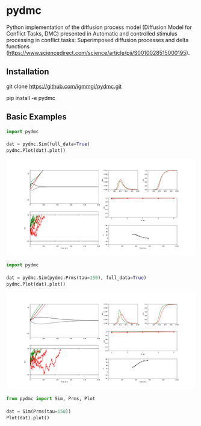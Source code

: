 
# pydmc

Python implementation of the diffusion process model (Diffusion Model
for Conflict Tasks, DMC) presented in Automatic and controlled stimulus
processing in conflict tasks: Superimposed diffusion processes and delta
functions (<https://www.sciencedirect.com/science/article/pii/S0010028515000195>).

## Installation

git clone <https://github.com/igmmgi/pydmc.git>

pip install -e pydmc

## Basic Examples

```python
import pydmc

dat = pydmc.Sim(full_data=True)
pydmc.Plot(dat).plot()
```

![alt text](/figures/figure1.png)

```python
import pydmc

dat = pydmc.Sim(pydmc.Prms(tau=150), full_data=True)
pydmc.Plot(dat).plot()
```

![alt text](/figures/figure2.png)

```python
from pydmc import Sim, Prms, Plot

dat = Sim(Prms(tau=150))
Plot(dat).plot()

```
